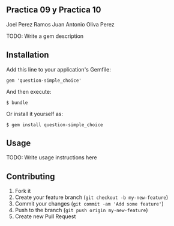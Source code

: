 ## Practica 09 y Practica 10

Joel Perez Ramos
Juan Antonio Oliva Perez

TODO: Write a gem description

## Installation

Add this line to your application's Gemfile:

    gem 'question-simple_choice'

And then execute:

    $ bundle

Or install it yourself as:

    $ gem install question-simple_choice

## Usage

TODO: Write usage instructions here

## Contributing

1. Fork it
2. Create your feature branch (`git checkout -b my-new-feature`)
3. Commit your changes (`git commit -am 'Add some feature'`)
4. Push to the branch (`git push origin my-new-feature`)
5. Create new Pull Request

